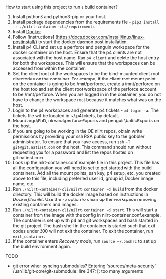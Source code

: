 How to start using this project to run a build container?
1.  Install python3 and python3-pip on your host.
2.  Install package dependencies from the requirements file -
    `pip3 install -r ./nilrt-container-cli/requirements`
3.  Install [Docker](https://docs.docker.com/install/linux/docker-ce/debian/)
4.  Follow [instructions]
    (https://docs.docker.com/install/linux/linux-postinstall/) to start the
    docker daemon post installation.
5.  Install p4 CLI and set up a perforce and penguin workspace for the docker
    container on the host. Ensure that the p4 clients are not associated with
    the host name. Run `p4 client` and delete the host entry for both the 
    workspaces. This will ensure that the workspaces can be accessed from 
    within the container.
6.  Set the client root of the workspaces to be the bind-mounted client root
    directories on the container.
    For exampe, if the client root mount point on the container is going to be
    /mnt/perforce, create a /mnt/perforce on the host too and set the client
    root workspace of the perforce account to be /mnt/perforce.
    When you are logged in in the container, you do not have to change the
    workspace root because it matches what was on the host.
7.  Login to the p4 workspaces and generate p4 tickets - `p4 login -a`. The
    tickets file will be located in ~/.p4tickets, by default.
8.  Mount argo\RnD, nirvana\perforceExports and penguin\balticExports on the
    host.
9.  If you are going to be working in the OE nilrt repos, obtain write
    permissions by providing your ssh RSA public key to the gobbler
    administrator. To ensure that you have access, run
    `ssh -T git@git.natinst.com` on the host. This command should run without
    requesting you for a password and list the repos hosted on git.natinst.com.
10. Look up the nilrt-container.conf.example file in this project. This file has
    all the configuration you will need to set to get started with the build
    containers. Add all the mount points, ssh key, p4 setup, etc. you created
    above to this file, including preferred user id, group id, Docker image
    name, etc.
11. Run `./nilrt-container-cli/nilrt-container -d build` from the docker
    directory. This will build the docker image based on instructions in
    _Dockerfile.nilrt_. Use the `-p` option to clean up the workspace removing
    existing containers and images.
12. Run `./nilrt-container-cli/nilrt-container -d start`. This will start a
    container from the image with the config in nilrt-container.conf.example.
    The container is set up with p4 and git workspaces and bash started in the
    git project. The bash shell in the container is started such that exit codes
    under 200 will not exit the container. To exit the container, run
    `exit_container`.
13. If the container enters _Recovery mode_, run `source ~/.bashrc` to set up
    the build environment again.


TODO

- git error when syncing submodules?
Entering 'sources/meta-security'
/usr/lib/git-core/git-submodule: line 347: [: too many arguments

